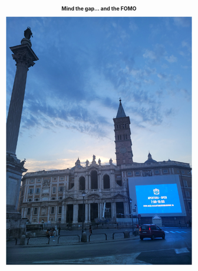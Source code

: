 <p align='center'><b>Mind the gap… and the FOMO</b></p>

<p align="center">
  <img src="image/20240721_202743.jpg" alt="Logo" width="700" hight="700">
</p>
